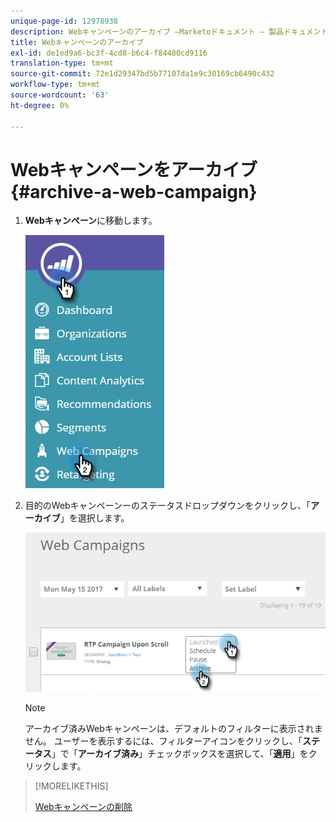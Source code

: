 ```yaml
---
unique-page-id: 12978938
description: Webキャンペーンのアーカイブ —Marketoドキュメント — 製品ドキュメント
title: Webキャンペーンのアーカイブ
exl-id: de1ed9a6-bc3f-4cd8-b6c4-f84480cd9116
translation-type: tm+mt
source-git-commit: 72e1d29347bd5b77107da1e9c30169cb6490c432
workflow-type: tm+mt
source-wordcount: '63'
ht-degree: 0%

---
```


# Webキャンペーンをアーカイブ{#archive-a-web-campaign}

1. **Webキャンペーン**&#x200B;に移動します。

   ![](assets/one.jpg)

1. 目的のWebキャンペーンーのステータスドロップダウンをクリックし、「**アーカイブ**」を選択します。

   ![](assets/two-3.png)

   >[!NOTE]
   >
   >アーカイブ済みWebキャンペーンは、デフォルトのフィルターに表示されません。 ユーザーを表示するには、フィルターアイコンをクリックし、「**ステータス**」で「**アーカイブ済み**」チェックボックスを選択して、「**適用**」をクリックします。

>[!MORELIKETHIS]
>
>[Webキャンペーンの削除](/help/marketo/product-docs/web-personalization/working-with-web-campaigns/delete-a-web-campaign.md)
